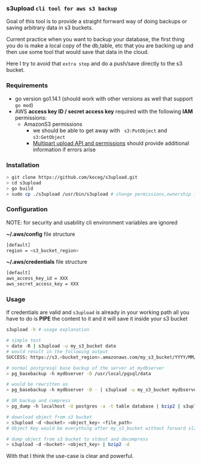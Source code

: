 ### s3upload `cli tool for aws s3 backup`

Goal of this tool is to provide a straight forrward way of doing backups or saving arbitrary data in s3 buckets.

Current practice when you want to backup your database, the first thing you do is make a local copy of the db,table, etc that you are backing up and then use some tool that would save that data in the cloud.

Here I try to avoid that `extra step` and do a push/save directly to the s3 bucket.

### Requirements
- go version go1.14.1 (should work with other versions as well that support `go mod`)
- AWS **access key ID / secret access key** required with the following **IAM** permissions:
  - AmazonS3 permissions
  	- we should be able to get away with ` s3:PutObject` and `s3:GetObject` 
    - [Multipart upload API and permissions](https://docs.aws.amazon.com/AmazonS3/latest/dev/mpuAndPermissions.html) should provide additional information if errors arise

### Installation
```bash
> git clone https://github.com/koceg/s3upload.git
> cd s3upload
> go build
> sudo cp ./s3upload /usr/bin/s3upload # change permissions,ownership if neceserry
```
### Configuration
NOTE: for security and usability cli environment variables are ignored    

**~/.aws/config** file structure
```bash
[default]
region = <s3_bucket_region>
```

**~/.aws/credentials** file structure
```bash
[default]
aws_access_key_id = XXX
aws_secret_access_key = XXX
```
### Usage

If credentials are valid and `s3upload` is already in your working path all you have to do is **PIPE** the content to it and it will save it inside your s3 bucket 

```bash
s3upload -h # usage explanation

# simple test
> date -R | s3upload -u my_s3_bucket date
# would result in the following output
SUCCESS: https://s3.<bucket_region>.amazonaws.com/my_s3_bucket/YYYY/MM/DD/date_HH_MM_SS

# normal postgresql base backup of the server at mydbserver 
> pg_basebackup -h mydbserver -D /usr/local/pgsql/data

# would be rewritten as
> pg_basebackup -h mydbserver -D - | s3upload -u my_s3_bucket mydbserver

# OR backup and compress
> pg_dump -h localhost -U postgres -a -t table database | bzip2 | s3upload -u my_s3_bucket tabledata.bz2

# download object from s3 bucket
> s3upload -d <bucket> <object_key> <file_path> 
# Object Key would be everything after my_s3_bucket without forward slash see first example for reference

# dump object from s3 bucket to stdout and decompress
> s3upload -d <bucket> <object_key> | bzip2 -d
```
With that I think the use-case is clear and powerful.
